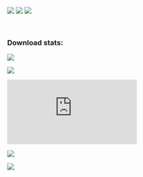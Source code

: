 [![](https://img.shields.io/badge/AU-status-brightgreen)](https://gist.github.com/C4illin/227088b329dc2be21dbf7352d31af92b)
[![](https://ci.appveyor.com/api/projects/status/github/C4illin/Choco-Packages?svg=true)](https://ci.appveyor.com/project/C4illin/Choco-Packages)
[![](https://img.shields.io/badge/profile-C4illin-brightgreen)](https://chocolatey.org/profiles/C4illin)

<br/>

### Download stats:
[![](https://img.shields.io/chocolatey/dt/qalculate?label=qalculate)](https://chocolatey.org/packages/qalculate)

[![](https://img.shields.io/chocolatey/dt/airexplorer?label=airexplorer)](https://chocolatey.org/packages/airexplorer)

[![](https://img.shields.io/chocolatey/dt/mpvnet.install?label=mpv.net)](https://chocolatey.org/packages/mpvnet.install)

[![](https://img.shields.io/chocolatey/dt/hybrid?label=hybrid)](https://chocolatey.org/packages/hybrid)

[![](https://img.shields.io/chocolatey/dt/th-ch-youtube-music?label=YTMusic)](https://chocolatey.org/packages/th-ch-youtube-music)

<!-- [![](https://data.jsdelivr.com/v1/package/gh/C4illin/Choco-Packages/badge)](https://www.jsdelivr.com/package/gh/C4illin/Choco-Packages) -->
